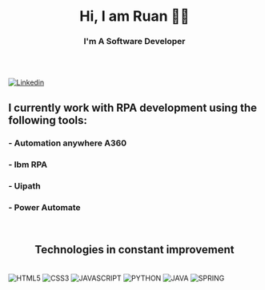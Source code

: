 

# <center>Hi, I am Ruan 👋🏻</center>
 ### <center>I'm A Software Developer</center>
 <br>
 <br>

[![Linkedin](https://img.shields.io/badge/LinkedIn-0077B5?style=for-the-badge&logo=linkedin&logoColor=white)](https://www.linkedin.com/in/ruan-barreto-313067222/)

<!-- [![Youtube](https://img.shields.io/badge/YouTube-FF0000?style=for-the-badge&logo=youtube&logoColor=white)](https://www.youtube.com/channel/UCJ7PUcxUWoMSfarfaH3e0Pw) -->

<!-- ![Ruan GitHub stats](https://github-readme-stats.vercel.app/api?username=ruanrockdev&show_icons=true&theme=highcontrast&locale=pt-br) -->

<!-- ![Top Langs](https://github-readme-stats.vercel.app/api/top-langs/?username=ruanrockdev&hide_progress=true) -->

## I currently work with RPA development using the following tools:

### - Automation anywhere A360
### - Ibm RPA
### - Uipath
### - Power Automate
<br>

##  <center>Technologies in constant improvement</center>
<div style="display: inline_block"><br/>
    <img align="center"alt="HTML5" src="https://img.shields.io/badge/HTML5-E34F26?style=for-the-badge&logo=html5&logoColor=white"/>
    <img align="center"alt="CSS3" src="https://img.shields.io/badge/CSS3-1572B6?style=for-the-badge&logo=css3&logoColor=white"/>
    <img align="center"alt="JAVASCRIPT" src="https://img.shields.io/badge/JavaScript-F7DF1E?style=for-the-badge&logo=javascript&logoColor=black"/>
    <img align="center"alt="PYTHON" src="https://img.shields.io/badge/Python-3776AB?style=for-the-badge&logo=python&logoColor=white"/>
    <img align="center"alt="JAVA" src="https://img.shields.io/badge/Java-ED8B00?style=for-the-badge&logo=openjdk&logoColor=white"/>
    <img align="center"alt="SPRING" src="https://img.shields.io/badge/Spring-6DB33F?style=for-the-badge&logo=spring&logoColor=white"/>       

</div><br/>
